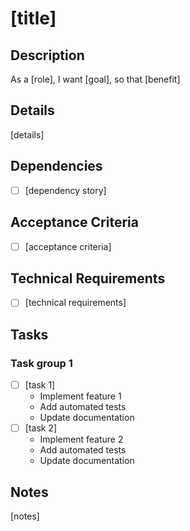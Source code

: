 # [title]

## Description
As a [role], I want [goal], so that [benefit]

## Details
[details]

## Dependencies
- [ ] [dependency story]

## Acceptance Criteria
- [ ] [acceptance criteria]

## Technical Requirements
- [ ] [technical requirements]

## Tasks

### Task group 1
- [ ] [task 1]
  - Implement feature 1
  - Add automated tests
  - Update documentation
- [ ] [task 2]
  - Implement feature 2
  - Add automated tests
  - Update documentation

## Notes
[notes]
